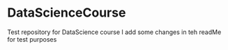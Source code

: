 # DataScienceCourse
Test repository for DataScience course
I add some changes in teh readMe for test purposes
